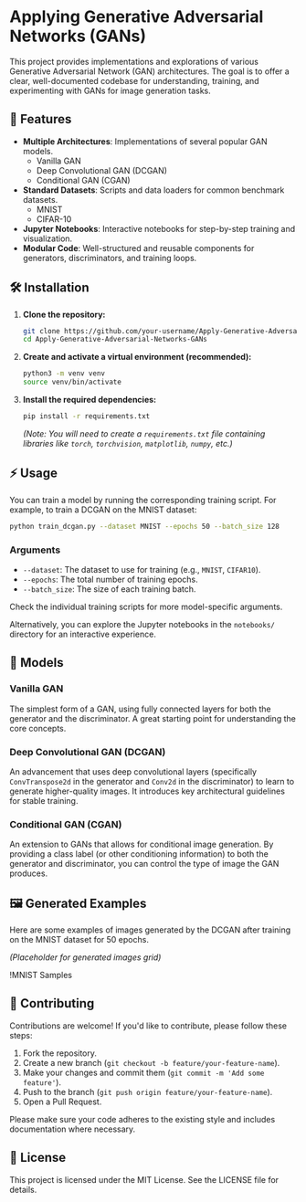# Applying Generative Adversarial Networks (GANs)

This project provides implementations and explorations of various Generative Adversarial Network (GAN) architectures. The goal is to offer a clear, well-documented codebase for understanding, training, and experimenting with GANs for image generation tasks.

## 🚀 Features

- **Multiple Architectures**: Implementations of several popular GAN models.
  - Vanilla GAN
  - Deep Convolutional GAN (DCGAN)
  - Conditional GAN (CGAN)
- **Standard Datasets**: Scripts and data loaders for common benchmark datasets.
  - MNIST
  - CIFAR-10
- **Jupyter Notebooks**: Interactive notebooks for step-by-step training and visualization.
- **Modular Code**: Well-structured and reusable components for generators, discriminators, and training loops.

## 🛠️ Installation

1.  **Clone the repository:**
    ```bash
    git clone https://github.com/your-username/Apply-Generative-Adversarial-Networks-GANs.git
    cd Apply-Generative-Adversarial-Networks-GANs
    ```

2.  **Create and activate a virtual environment (recommended):**
    ```bash
    python3 -m venv venv
    source venv/bin/activate
    ```

3.  **Install the required dependencies:**
    ```bash
    pip install -r requirements.txt
    ```
    *(Note: You will need to create a `requirements.txt` file containing libraries like `torch`, `torchvision`, `matplotlib`, `numpy`, etc.)*

## ⚡ Usage

You can train a model by running the corresponding training script. For example, to train a DCGAN on the MNIST dataset:

```bash
python train_dcgan.py --dataset MNIST --epochs 50 --batch_size 128
```

### Arguments

- `--dataset`: The dataset to use for training (e.g., `MNIST`, `CIFAR10`).
- `--epochs`: The total number of training epochs.
- `--batch_size`: The size of each training batch.

Check the individual training scripts for more model-specific arguments.

Alternatively, you can explore the Jupyter notebooks in the `notebooks/` directory for an interactive experience.

## 🧠 Models

### Vanilla GAN
The simplest form of a GAN, using fully connected layers for both the generator and the discriminator. A great starting point for understanding the core concepts.

### Deep Convolutional GAN (DCGAN)
An advancement that uses deep convolutional layers (specifically `ConvTranspose2d` in the generator and `Conv2d` in the discriminator) to learn to generate higher-quality images. It introduces key architectural guidelines for stable training.

### Conditional GAN (CGAN)
An extension to GANs that allows for conditional image generation. By providing a class label (or other conditioning information) to both the generator and discriminator, you can control the type of image the GAN produces.

## 🖼️ Generated Examples

Here are some examples of images generated by the DCGAN after training on the MNIST dataset for 50 epochs.

*(Placeholder for generated images grid)*

!MNIST Samples

## 🤝 Contributing

Contributions are welcome! If you'd like to contribute, please follow these steps:

1.  Fork the repository.
2.  Create a new branch (`git checkout -b feature/your-feature-name`).
3.  Make your changes and commit them (`git commit -m 'Add some feature'`).
4.  Push to the branch (`git push origin feature/your-feature-name`).
5.  Open a Pull Request.

Please make sure your code adheres to the existing style and includes documentation where necessary.

## 📄 License

This project is licensed under the MIT License. See the LICENSE file for details.

